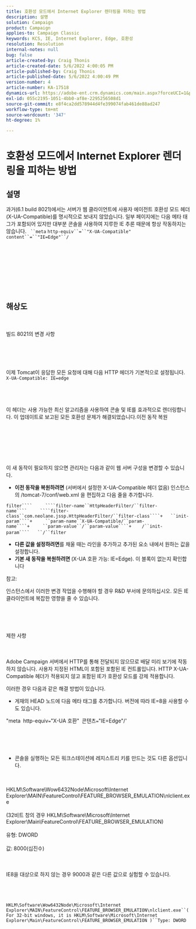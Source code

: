 ```yaml
---
title: 호환성 모드에서 Internet Explorer 렌더링을 피하는 방법
description: 설명
solution: Campaign
product: Campaign
applies-to: Campaign Classic
keywords: KCS, IE, Internet Explorer, Edge, 호환성
resolution: Resolution
internal-notes: null
bug: false
article-created-by: Craig Thonis
article-created-date: 5/6/2022 4:00:05 PM
article-published-by: Craig Thonis
article-published-date: 5/6/2022 4:00:49 PM
version-number: 4
article-number: KA-17518
dynamics-url: https://adobe-ent.crm.dynamics.com/main.aspx?forceUCI=1&pagetype=entityrecord&etn=knowledgearticle&id=71e22f95-55cd-ec11-a7b5-6045bd00d4f5
exl-id: 055c2195-1051-4bb0-af8e-2295256508d1
source-git-commit: e8f4ca2dd578944d4fe399074fab461de88ad247
workflow-type: tm+mt
source-wordcount: '347'
ht-degree: 1%

---
```


# 호환성 모드에서 Internet Explorer 렌더링을 피하는 방법

## 설명


과거(6.1 build 8021)에서는 서버가 웹 클라이언트에 사용자 에이전트 호환성 모드 헤더(X-UA-Compatible)를 명시적으로 보내지 않았습니다. 일부 페이지에는 다음 메타 태그가 포함되어 있지만 대부분 콘솔을 사용하여 지루한 IE 추론 때문에 항상 작동하지는 않습니다.
` ``meta` `http-equiv``=``"X-UA-Compatible"` `content``=``"IE=Edge"``/`<br><br><br> <br><br><br> <br><br><br>

## 해상도

<br><br>빌드 8021의 변경 사항<br><br><br><br> <br><br>
이제 Tomcat이 응답한 모든 요청에 대해 다음 HTTP 헤더가 기본적으로 설정됩니다.
`X-UA-Compatible: IE=edge`<br><br><br> <br><br>
이 헤더는 사용 가능한 최신 알고리즘을 사용하여 콘솔 및 IE를 효과적으로 렌더링합니다. 이 업데이트로 보고된 모든 호환성 문제가 해결되었습니다.이전 동작 복원
<br><br><br><br> <br><br> <br><br>
이 새 동작이 필요하지 않으면 관리자는 다음과 같이 웹 서버 구성을 변경할 수 있습니다.

- <b>이전 동작을 복원하려면</b> (서버에서 설정한 X-UA-Compatible 헤더 없음) 인스턴스의 /tomcat-7/conf/web.xml 을 편집하고 다음 줄을 추가합니다.

```filter````     ````filter-name``HttpHeaderFilter/``filter-name````     ````filter-class``com.neolane.jssp.HttpHeaderFilter/``filter-class````+   ``init-param````+     ``param-name``X-UA-Compatible/``param-name````+     ``param-value``/``param-value````+    /``init-param````   ``/``filter``` 
- <b>다른 값을 설정하려면</b>를 채울 때는 라인을 추가하고 추가된 요소 내에서 원하는 값을 설정합니다.
- <b>기본 새 동작을 복원하려면 </b>(X-UA 호환 가능: IE=Edge). 이 블록이 없는지 확인합니다


참고:

인스턴스에서 이러한 변경 작업을 수행해야 할 경우 R&amp;D 부서에 문의하십시오. 모든 IE 클라이언트에 복잡한 영향을 줄 수 있습니다.


<br><br><br><br>제한 사항<br><br> <br><br>
Adobe Campaign 서버에서 HTTP를 통해 전달되지 않으므로 배달 미리 보기에 작동하지 않습니다. 사용자 지정된 HTML이 포함된 포함된 IE 컨트롤입니다. HTTP X-UA-Compatible 헤더가 적용되지 않고 포함된 IE가 호환성 모드를 강제 적용합니다.

이러한 경우 다음과 같은 해결 방법이 있습니다.

- 게재의 HEAD 노드에 다음 메타 태그를 추가합니다. 버전에 따라 IE=8을 사용할 수도 있습니다.

&quot;meta` `http-equiv``=``&quot;X-UA 호환&quot;` `콘텐츠``=``&quot;IE=Edge&quot;/&#39; <br><br><br><br> 
- 콘솔을 실행하는 모든 워크스테이션에 레지스트리 키를 만드는 것도 다른 옵션입니다.

<br><br>HKLM\Software\Wow6432Node\Microsoft\Internet Explorer\MAIN\FeatureControl\FEATURE_BROWSER_EMULATION\nlclient.exe<br><br>(32비트 창의 경우 HKLM\Software\Microsoft\Internet Explorer\Main\FeatureControl\FEATURE_BROWSER_EMULATION)<br><br>유형: DWORD<br><br>값: 8000(십진수)<br><br> <br><br>IE8을 대상으로 하지 않는 경우 9000과 같은 다른 값으로 실험할 수 있습니다.<br><br> <br><br><br>`HKLM\Software\Wow6432Node\Microsoft\Internet Explorer\MAIN\FeatureControl\FEATURE_BROWSER_EMULATION\nlclient.exe``(For 32-bit windows, it is HKLM\Software\Microsoft\Internet Explorer\Main\FeatureControl\FEATURE_BROWSER_EMULATION )``Type: DWORD`<br><br><br><br><br><br>
